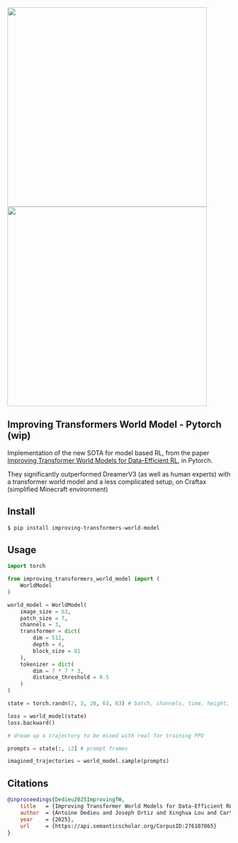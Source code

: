<img src="./fig1.png" width="450px"/>

<img src="./fig2.png" width="450px"/>

## Improving Transformers World Model - Pytorch (wip)

Implementation of the new SOTA for model based RL, from the paper [Improving Transformer World Models for Data-Efficient RL](https://arxiv.org/abs/2502.01591), in Pytorch.

They significantly outperformed DreamerV3 (as well as human experts) with a transformer world model and a less complicated setup, on Craftax (simplified Minecraft environment)

## Install

```bash
$ pip install improving-transformers-world-model
```

## Usage

```python
import torch

from improving_transformers_world_model import (
    WorldModel
)

world_model = WorldModel(
    image_size = 63,
    patch_size = 7,
    channels = 3,
    transformer = dict(
        dim = 512,
        depth = 4,
        block_size = 81
    ),
    tokenizer = dict(
        dim = 7 * 7 * 3,
        distance_threshold = 0.5
    )
)

state = torch.randn(2, 3, 20, 63, 63) # batch, channels, time, height, width - craftax is 3 channels 63x63, and they used rollout of 20 frames. block size is presumably each image

loss = world_model(state)
loss.backward()

# dream up a trajectory to be mixed with real for training PPO

prompts = state[:, :2] # prompt frames

imagined_trajectories = world_model.sample(prompts)

```

## Citations

```bibtex
@inproceedings{Dedieu2025ImprovingTW,
    title   = {Improving Transformer World Models for Data-Efficient RL},
    author  = {Antoine Dedieu and Joseph Ortiz and Xinghua Lou and Carter Wendelken and Wolfgang Lehrach and J. Swaroop Guntupalli and Miguel L{\'a}zaro-Gredilla and Kevin Patrick Murphy},
    year    = {2025},
    url     = {https://api.semanticscholar.org/CorpusID:276107865}
}
```
